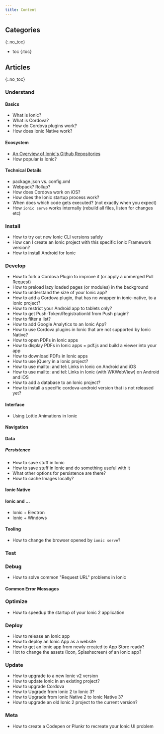 ```yaml
---
title: Content
---
```


## Categories
{:.no_toc}

* toc
{:toc}

## Articles
{:.no_toc}

### Understand

#### Basics
* What is Ionic?
* What is Cordova?
* How do Cordova plugins work?
* How does Ionic Native work?

#### Ecosystem
- [An Overview of Ionic's Github Repositories](http://ionic.zone/understand/ionic-github-repositories)
- How popular is Ionic?

#### Technical Details
* package.json vs. config.xml 
* Webpack? Rollup?
* How does Cordova work on iOS?
* How does the Ionic startup process work?
* When does which code gets executed? (not exactly when you expect)
* How `ionic serve` works internally (rebuild all files, listen for changes etc)


### Install
* How to try out new Ionic CLI versions safely
* How can I create an Ionic project with this specific Ionic Framework version?
* How to install Android for Ionic

### Develop
* How to fork a Cordova Plugin to improve it (or apply a unmerged Pull Request)
* How to preload lazy loaded pages (or modules) in the background
* How to understand the size of your Ionic app?
* How to add a Cordova plugin, that has no wrapper in ionic-native, to a Ionic project?
* How to restrict your Android app to tablets only? 
* How to get Push-Token/RegistrationId from Push plugin?
* How to filter a list?
* How to add Google Analytics to an Ionic App?
* How to use Cordova plugins in Ionic that are not supported by Ionic Native?
* How to open PDFs in Ionic apps
* How to display PDFs in Ionic apps = pdf.js and build a viewer into your app
* How to download PDFs in Ionic apps
* How to use jQuery in a Ionic project?
* How to use mailto: and tel: Links in Ionic on Android and iOS
* How to use mailto: and tel: Links in Ionic (with WKWebView) on Android and iOS
* How to add a database to an Ionic project?
* How to install a specific cordova-android version that is not released yet? 

#### Interface
* Using Lottie Animations in Ionic

#### Navigation
#### Data
##### Persistence
* How to save stuff in Ionic
* How to save stuff in Ionic and do something useful with it
* What other options for persistence are there?
* How to cache Images locally?
 
#### Ionic Native
#### Ionic and ...
* Ionic + Electron
* Ionic + Windows

#### Tooling
* How to change the browser opened by `ionic serve`?

### Test
### Debug
* How to solve common "Request URL" problems in Ionic

#### Common Error Messages

### Optimize
* How to speedup the startup of your Ionic 2 application

### Deploy
* How to release an Ionic app
* How to deploy an Ionic App as a website
* How to get an Ionic app from newly created to App Store ready?
* Hot to change the assets (Icon, Splashscreen) of an Ionic app?

### Update
* How to upgrade to a new Ionic v2 version
* How to update Ionic in an existing project?
* How to upgrade Cordova
* How to Upgrade from Ionic 2 to Ionic 3?
* How to Upgrade from Ionic Native 2 to Ionic Native 3?
* How to upgrade an old Ionic 2 project to the current version?

### Meta
* How to create a Codepen or Plunkr to recreate your Ionic UI problem
